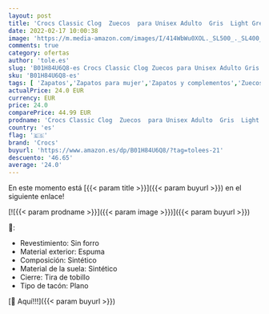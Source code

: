 ```yaml
---
layout: post
title: 'Crocs Classic Clog  Zuecos  para Unisex Adulto  Gris  Light Grey   42/43 EU'
date: 2022-02-17 10:00:38
image: 'https://m.media-amazon.com/images/I/414WbWu0XOL._SL500_._SL400_.jpg'
comments: true
category: ofertas
author: 'tole.es'
slug: 'B01H84U6Q8-es Crocs Classic Clog Zuecos para Unisex Adulto Gris Light...'
sku: 'B01H84U6Q8-es'
tags: [ 'Zapatos','Zapatos para mujer','Zapatos y complementos','Zuecos de mujer','Zuecos y mules de mujer','crocs','zuecos', ]
actualPrice: 24.0 EUR
currency: EUR
price: 24.0
comparePrice: 44.99 EUR
prodname: 'Crocs Classic Clog  Zuecos  para Unisex Adulto  Gris  Light Grey   42/43 EU'
country: 'es'
flag: '🇪🇸'
brand: 'Crocs'
buyurl: 'https://www.amazon.es/dp/B01H84U6Q8/?tag=tolees-21'
descuento: '46.65'
average: '24.0'
---
```


En este momento está [{{< param title >}}]({{< param buyurl >}}) en el siguiente enlace!

[![{{< param prodname >}}]({{< param image >}})]({{< param buyurl >}})

🔎:

- Revestimiento: Sin forro
- Material exterior: Espuma
- Composición: Sintético
- Material de la suela: Sintético
- Cierre: Tira de tobillo
- Tipo de tacón: Plano

[🛒 Aquí!!!]({{< param buyurl >}})
